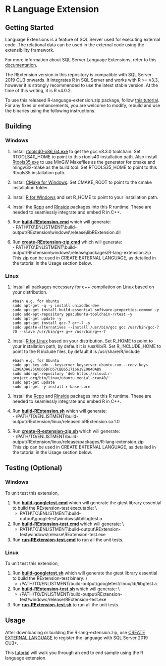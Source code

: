 # R Language Extension

## Getting Started
Language Extensions is a feature of SQL Server used for executing external code. The relational data can be used in the external code using the extensibility framework.

For more information about SQL Server Language Extensions, refer to this [documentation](https://docs.microsoft.com/en-us/sql/language-extensions/language-extensions-overview?view=sql-server-ver15).

The RExtension version in this repository is compatible with SQL Server 2019 CU3 onwards. It integrates R in SQL Server and works with R >= v3.3, however it is strongly recommended to use the latest stable version. At the time of this writing, it is R v4.0.2.

To use this released R-language-extension.zip package, follow [this tutorial](https://docs.microsoft.com/en-us/sql/machine-learning/install/custom-runtime-r?view=sql-server-ver15). For any fixes or enhancements, you are welcome to modify, rebuild and use the binaries using the following instructions.

## Building

### Windows
1. Install [rtools40-x86_64.exe](https://cran.r-project.org/bin/windows/Rtools/) to get the gcc v8.3.0 toolchain. Set RTOOLS40_HOME to point to this rtools40 installation path. Also install [Rtools35.exe](https://cran.r-project.org/bin/windows/Rtools/Rtools35.exe) to use MinGW Makefiles as the generator for cmake and mingw32-make as the build tool. Set RTOOLS35_HOME to point to this Rtools35 installation path.

1. Install [CMake for Windows](https://cmake.org/download/). Set CMAKE_ROOT to point to the cmake installation folder.

1. Install [R for Windows](https://cran.r-project.org/bin/windows/base/) and set R_HOME to point to your installation path.

1. Install the [Rcpp](https://cran.r-project.org/web/packages/Rcpp/index.html) and [RInside](https://cran.r-project.org/web/packages/RInside/index.html) packages into this R runtime. These are needed to seamlessly integrate and embed R in C++.

1. Run [**build-RExtension.cmd**](./build/windows/build-RExtension.cmd) which will generate: \
		- PATH\TO\ENLISTMENT\build-output\RExtension\windows\release\libRExtension.dll

1. Run [**create-RExtension-zip.cmd**](./build/windows/create-RExtension-zip.cmd) which will generate: \
		- PATH\TO\ENLISTMENT\build-output\RExtension\windows\release\packages\R-lang-extension.zip \
		This zip can be used in CREATE EXTERNAL LANGUAGE, as detailed in the tutorial in the Usage section below.

### Linux
1. Install all packages necessary for c++ compilation on Linux based on your distribution.
	```
	#bash e.g. for Ubuntu
	sudo apt-get -q -y install unixodbc-dev
	sudo apt-get install build-essential software-properties-common -y
	sudo add-apt-repository ppa:ubuntu-toolchain-r/test -y
	sudo apt-get update -y
	sudo apt-get install gcc-7 g++-7 -y
	sudo update-alternatives --install /usr/bin/gcc gcc /usr/bin/gcc-7 70 --slave /usr/bin/g++ g++ /usr/bin/g++-7
	```

1. Install [R for Linux](https://cran.r-project.org/bin/linux/) based on your distribution. Set R_HOME to point to your installation path, by default it is /usr/lib/R. Set R_INCLUDE_HOME to point to the R include files, by default it is /usr/share/R/include
	```
	#bash e.g. for Ubuntu
	sudo apt-key adv --keyserver keyserver.ubuntu.com --recv-keys E298A3A825C0D65DFD57CBB651716619E084DAB9
	sudo add-apt-repository 'deb https://cloud.r-project.org/bin/linux/ubuntu xenial-cran40/'
	sudo apt-get update
	sudo apt-get -y install r-base-core
	```

1. Install the [Rcpp](https://cran.r-project.org/web/packages/Rcpp/index.html) and [RInside](https://cran.r-project.org/web/packages/RInside/index.html) packages into this R runtime. These are needed to seamlessly integrate and embed R in C++.

1. Run [**build-RExtension.sh**](./build/linux/build-RExtension.sh) which will generate: \
		- /PATH/TO/ENLISTMENT/build-output/RExtension/linux/release/libRExtension.so.1.0

1. Run [**create-R-extension-zip.sh**](./build/linux/create-RExtension-zip.sh) which will generate: \
		- /PATH/TO/ENLISTMENT/build-output/RExtension/linux/release/packages/R-lang-extension.zip \
		This zip can be used in CREATE EXTERNAL LANGUAGE, as detailed in the tutorial in the Usage section below.

## Testing (Optional)

### Windows
To unit test this extension,
1. Run [**build-googletest.cmd**](../../test/googletest/build/windows/build-googletest.cmd) which will generate the gtest library essential to build the RExtension-test executable: \
	- PATH\TO\ENLISTMENT\build-output\googletest\windows\lib\libgtest.a
1. Run [**build-RExtension-test.cmd**](./test/build/windows/build-RExtension-test.cmd) which will generate: \
	- PATH\TO\ENLISTMENT\build-output\RExtension-test\windows\release\RExtension-test.exe
1. Run [**run-RExtension-test.cmd**](./test/build/windows/run-RExtension-test.cmd) to run all the unit tests.

### Linux
To unit test this extension,
1. Run [**build-googletest.sh**](../../test/googletest/build/linux/build-googletest.sh) which will generate the gtest library essential to build the RExtension-test binary: \
	- /PATH/TO/ENLISTMENT/build-output/googletest/linux/lib/libgtest.a
1. Run [**build-RExtension-test.sh**](./test/build/linux/build-RExtension-test.sh) which will generate: \
	- /PATH/TO/ENLISTMENT/build-output/RExtension-test/windows/release/RExtension-test.exe
1. Run [**run-RExtension-test.sh**](./test/build/linux/run-RExtension-test.sh) to run all the unit tests.

## Usage
After downloading or building the R-lang-extension.zip, use [CREATE EXTERNAL LANGUAGE](https://docs.microsoft.com/en-us/sql/t-sql/statements/create-external-language-transact-sql?view=sql-server-ver15) to register the language with SQL Server 2019 CU3+.

This [tutorial](https://docs.microsoft.com/en-us/sql/machine-learning/install/custom-runtime-r?view=sql-server-ver15) will walk you through an end to end sample using the R language extension.
